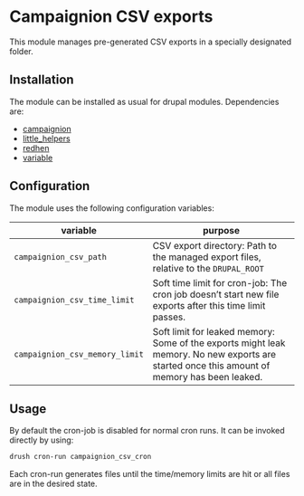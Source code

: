 # Campaignion CSV exports

This module manages pre-generated CSV exports in a specially designated folder.


## Installation

The module can be installed as usual for drupal modules. Dependencies are:

* [campaignion](https://www.drupal.org/project/campaignion)
* [little_helpers](https://www.drupal.org/project/little_helpers)
* [redhen](https://www.drupal.org/project/redhen)
* [variable](https://www.drupal.org/project/variable)


## Configuration

The module uses the following configuration variables:

| variable | purpose |
|---|---|
| `campaignion_csv_path` | CSV export directory: Path to the managed export files, relative to the `DRUPAL_ROOT` |
| `campaignion_csv_time_limit` | Soft time limit for cron-job: The cron job doesn’t start new file exports after this time limit passes. |
| `campaignion_csv_memory_limit` | Soft limit for leaked memory: Some of the exports might leak memory. No new exports are started once this amount of memory has been leaked. |


## Usage

By default the cron-job is disabled for normal cron runs. It can be invoked directly by using:

```bash
drush cron-run campaignion_csv_cron
```

Each cron-run generates files until the time/memory limits are hit or all files are in the desired state.

